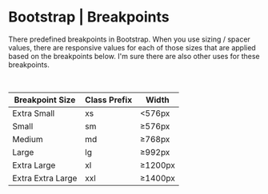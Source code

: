 # Bootstrap | Breakpoints

There predefined breakpoints in Bootstrap. When you use sizing / spacer values, there are responsive values for each of those sizes that are applied based on the breakpoints below. I'm sure there are also other uses for these breakpoints.

<br>


| Breakpoint Size   | Class Prefix | Width   |
| ----------------- | ------------ | ------- |
| Extra Small       | xs           | <576px  |
| Small             | sm           | ≥576px  |
| Medium            | md           | ≥768px  |
| Large             | lg           | ≥992px  |
| Extra Large       | xl           | ≥1200px |
| Extra Extra Large | xxl          | ≥1400px |


